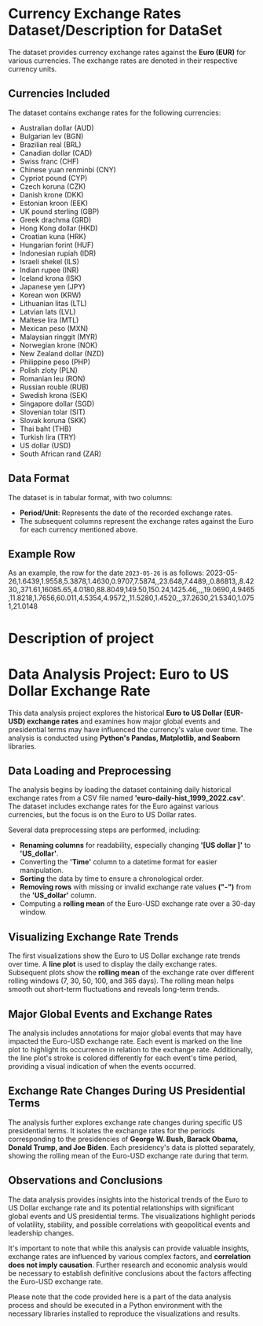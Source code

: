 # Currency Exchange Rates Dataset/Description for DataSet

The dataset provides currency exchange rates against the **Euro (EUR)** for various currencies. The exchange rates are denoted in their respective currency units.

## Currencies Included

The dataset contains exchange rates for the following currencies:

- Australian dollar (AUD)
- Bulgarian lev (BGN)
- Brazilian real (BRL)
- Canadian dollar (CAD)
- Swiss franc (CHF)
- Chinese yuan renminbi (CNY)
- Cypriot pound (CYP)
- Czech koruna (CZK)
- Danish krone (DKK)
- Estonian kroon (EEK)
- UK pound sterling (GBP)
- Greek drachma (GRD)
- Hong Kong dollar (HKD)
- Croatian kuna (HRK)
- Hungarian forint (HUF)
- Indonesian rupiah (IDR)
- Israeli shekel (ILS)
- Indian rupee (INR)
- Iceland krona (ISK)
- Japanese yen (JPY)
- Korean won (KRW)
- Lithuanian litas (LTL)
- Latvian lats (LVL)
- Maltese lira (MTL)
- Mexican peso (MXN)
- Malaysian ringgit (MYR)
- Norwegian krone (NOK)
- New Zealand dollar (NZD)
- Philippine peso (PHP)
- Polish zloty (PLN)
- Romanian leu (RON)
- Russian rouble (RUB)
- Swedish krona (SEK)
- Singapore dollar (SGD)
- Slovenian tolar (SIT)
- Slovak koruna (SKK)
- Thai baht (THB)
- Turkish lira (TRY)
- US dollar (USD)
- South African rand (ZAR)

## Data Format

The dataset is in tabular format, with two columns:

- **Period/Unit**: Represents the date of the recorded exchange rates.
- The subsequent columns represent the exchange rates against the Euro for each currency mentioned above.

## Example Row

As an example, the row for the date `2023-05-26` is as follows:
2023-05-26,1.6439,1.9558,5.3878,1.4630,0.9707,7.5874,,23.648,7.4489,,0.86813,,8.4230,,371.61,16085.65,4.0180,88.8049,149.50,150.24,1425.46,,,,19.0690,4.9465,11.8218,1.7656,60.011,4.5354,4.9572,,11.5280,1.4520,,,37.2630,21.5340,1.0751,21.0148

# Description of project

# Data Analysis Project: Euro to US Dollar Exchange Rate

This data analysis project explores the historical **Euro to US Dollar (EUR-USD) exchange rates** and examines how major global events and presidential terms may have influenced the currency's value over time. The analysis is conducted using **Python's Pandas, Matplotlib, and Seaborn** libraries.

## Data Loading and Preprocessing

The analysis begins by loading the dataset containing daily historical exchange rates from a CSV file named **'euro-daily-hist_1999_2022.csv'**. The dataset includes exchange rates for the Euro against various currencies, but the focus is on the Euro to US Dollar rates.

Several data preprocessing steps are performed, including:

- **Renaming columns** for readability, especially changing **'[US dollar ]'** to **'US_dollar'**.
- Converting the **'Time'** column to a datetime format for easier manipulation.
- **Sorting** the data by time to ensure a chronological order.
- **Removing rows** with missing or invalid exchange rate values **("-")** from the **'US_dollar'** column.
- Computing a **rolling mean** of the Euro-USD exchange rate over a 30-day window.

## Visualizing Exchange Rate Trends

The first visualizations show the Euro to US Dollar exchange rate trends over time. A **line plot** is used to display the daily exchange rates. Subsequent plots show the **rolling mean** of the exchange rate over different rolling windows (7, 30, 50, 100, and 365 days). The rolling mean helps smooth out short-term fluctuations and reveals long-term trends.

## Major Global Events and Exchange Rates

The analysis includes annotations for major global events that may have impacted the Euro-USD exchange rate. Each event is marked on the line plot to highlight its occurrence in relation to the exchange rate. Additionally, the line plot's stroke is colored differently for each event's time period, providing a visual indication of when the events occurred.

## Exchange Rate Changes During US Presidential Terms

The analysis further explores exchange rate changes during specific US presidential terms. It isolates the exchange rates for the periods corresponding to the presidencies of **George W. Bush, Barack Obama, Donald Trump, and Joe Biden**. Each presidency's data is plotted separately, showing the rolling mean of the Euro-USD exchange rate during that term.

## Observations and Conclusions

The data analysis provides insights into the historical trends of the Euro to US Dollar exchange rate and its potential relationships with significant global events and US presidential terms. The visualizations highlight periods of volatility, stability, and possible correlations with geopolitical events and leadership changes.

It's important to note that while this analysis can provide valuable insights, exchange rates are influenced by various complex factors, and **correlation does not imply causation**. Further research and economic analysis would be necessary to establish definitive conclusions about the factors affecting the Euro-USD exchange rate.

Please note that the code provided here is a part of the data analysis process and should be executed in a Python environment with the necessary libraries installed to reproduce the visualizations and results.
